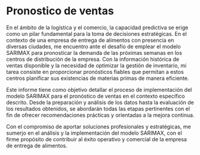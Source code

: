 # Pronostico de ventas

En el ámbito de la logística y el comercio, la capacidad predictiva se erige como un pilar fundamental para la toma de decisiones estratégicas. En el contexto de una empresa de entrega de alimentos con presencia en diversas ciudades, me encuentro ante el desafío de emplear el modelo SARIMAX para pronosticar la demanda de las próximas semanas en los centros de distribución de la empresa. Con la información histórica de ventas disponible y la necesidad de optimizar la gestión de inventario, mi tarea consiste en proporcionar pronósticos fiables que permitan a estos centros planificar sus existencias de materias primas de manera eficiente.

Este informe tiene como objetivo detallar el proceso de implementación del modelo SARIMAX para el pronóstico de ventas en el contexto específico descrito. Desde la preparación y análisis de los datos hasta la evaluación de los resultados obtenidos, se abordarán todas las etapas pertinentes con el fin de ofrecer recomendaciones prácticas y orientadas a la mejora continua.

Con el compromiso de aportar soluciones profesionales y estratégicas, me sumerjo en el análisis y la implementación del modelo SARIMAX, con el firme propósito de contribuir al éxito operativo y comercial de la empresa de entrega de alimentos.
